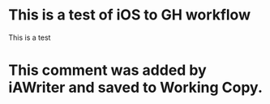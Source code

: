 # This is a test of iOS to GH workflow

This is a test

# This comment was added by iAWriter and saved to Working Copy.
